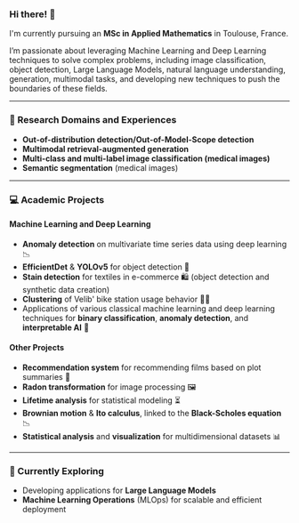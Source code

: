 ### Hi there! 👋

I'm currently pursuing an **MSc in Applied Mathematics** in Toulouse, France.

I’m passionate about leveraging Machine Learning and Deep Learning techniques to solve complex problems, including image classification, object detection, Large Language Models, natural language understanding, generation, multimodal tasks, and developing new techniques to push the boundaries of these fields.

---

### 🔬 Research Domains and Experiences
- **Out-of-distribution detection/Out-of-Model-Scope detection**
- **Multimodal retrieval-augmented generation**
- **Multi-class and multi-label image classification (medical images)**
- **Semantic segmentation** (medical images)

---

### 💻 Academic Projects

#### Machine Learning and Deep Learning
- **Anomaly detection** on multivariate time series data using deep learning 📉
- **EfficientDet** & **YOLOv5** for object detection 🦾
- **Stain detection** for textiles in e-commerce 🛍️ (object detection and synthetic data creation)
- **Clustering** of Velib' bike station usage behavior 🚴‍♂️
- Applications of various classical machine learning and deep learning techniques for **binary classification**, **anomaly detection**, and **interpretable AI** 🤖

#### Other Projects
- **Recommendation system** for recommending films based on plot summaries 🎥
- **Radon transformation** for image processing 🖼️
- **Lifetime analysis** for statistical modeling ⏳
- **Brownian motion** & **Ito calculus**, linked to the **Black-Scholes equation** 📉
- **Statistical analysis** and **visualization** for multidimensional datasets 📊
---

### 🌱 Currently Exploring
- Developing applications for **Large Language Models**
- **Machine Learning Operations** (MLOps) for scalable and efficient deployment
